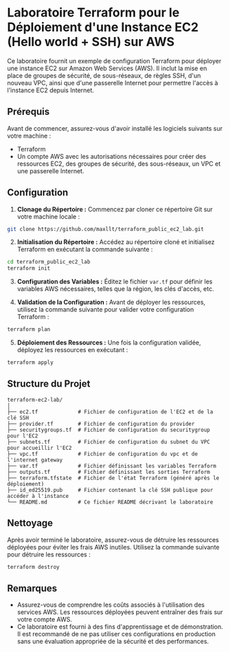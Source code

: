 # Laboratoire Terraform pour le Déploiement d'une Instance EC2 (Hello world + SSH) sur AWS

Ce laboratoire fournit un exemple de configuration Terraform pour déployer une instance EC2 sur Amazon Web Services (AWS). Il inclut la mise en place de groupes de sécurité, de sous-réseaux, de règles SSH, d'un nouveau VPC, ainsi que d'une passerelle Internet pour permettre l'accès à l'instance EC2 depuis Internet.

## Prérequis

Avant de commencer, assurez-vous d'avoir installé les logiciels suivants sur votre machine :

- Terraform
- Un compte AWS avec les autorisations nécessaires pour créer des ressources EC2, des groupes de sécurité, des sous-réseaux, un VPC et une passerelle Internet.

## Configuration

1. **Clonage du Répertoire :** Commencez par cloner ce répertoire Git sur votre machine locale :

```bash
git clone https://github.com/maxllt/terraform_public_ec2_lab.git
```

2. **Initialisation du Répertoire :** Accédez au répertoire cloné et initialisez Terraform en exécutant la commande suivante :

```bash
cd terraform_public_ec2_lab
terraform init
```

3. **Configuration des Variables :** Éditez le fichier `var.tf` pour définir les variables AWS nécessaires, telles que la région, les clés d'accès, etc.

4. **Validation de la Configuration :** Avant de déployer les ressources, utilisez la commande suivante pour valider votre configuration Terraform :

```bash
terraform plan
```

5. **Déploiement des Ressources :** Une fois la configuration validée, déployez les ressources en exécutant :

```bash
terraform apply
```

## Structure du Projet

```
terraform-ec2-lab/
│
├── ec2.tf             # Fichier de configuration de l'EC2 et de la clé SSH
├── provider.tf        # Fichier de configuration du provider
├── securitygroups.tf  # Fichier de configuration du securitygroup pour l'EC2
├── subnets.tf         # Fichier de configuration du subnet du VPC pour accueillir l'EC2
├── vpc.tf             # Fichier de configuration du vpc et de l'internet gateway
├── var.tf             # Fichier définissant les variables Terraform
├── outputs.tf         # Fichier définissant les sorties Terraform
├── terraform.tfstate  # Fichier de l'état Terraform (généré après le déploiement)
├── id_ed25519.pub     # Fichier contenant la clé SSH publique pour accéder à l'instance
└── README.md          # Ce fichier README décrivant le laboratoire
```

## Nettoyage

Après avoir terminé le laboratoire, assurez-vous de détruire les ressources déployées pour éviter les frais AWS inutiles. Utilisez la commande suivante pour détruire les ressources :

```bash
terraform destroy
```

## Remarques

- Assurez-vous de comprendre les coûts associés à l'utilisation des services AWS. Les ressources déployées peuvent entraîner des frais sur votre compte AWS.
- Ce laboratoire est fourni à des fins d'apprentissage et de démonstration. Il est recommandé de ne pas utiliser ces configurations en production sans une évaluation appropriée de la sécurité et des performances.
